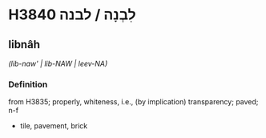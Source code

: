 # H3840 לִבְנָה / לבנה

## libnâh

_(lib-naw' | lib-NAW | leev-NA)_

### Definition

from H3835; properly, whiteness, i.e., (by implication) transparency; paved; n-f

- tile, pavement, brick
